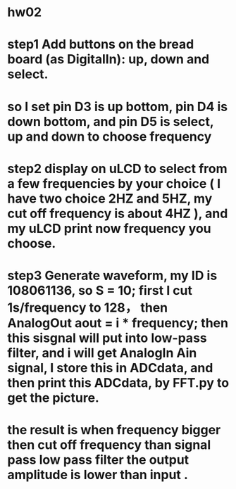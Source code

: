 # hw02
# step1 Add buttons on the bread board (as DigitalIn): up, down and select.
# so I set pin D3 is up bottom, pin D4 is down bottom, and pin D5 is select, up and down to choose frequency 
# step2  display on uLCD to select from a few frequencies by your choice ( I have two choice 2HZ and 5HZ, my cut off frequency is about 4HZ ), and my uLCD print now frequency you choose.
#  step3 Generate waveform, my ID is 108061136, so S = 10; first I cut 1s/frequency to 128， then AnalogOut  aout = i * frequency; then this sisgnal will put into low-pass filter, and i will get AnalogIn Ain signal, I store this in ADCdata, and then print this ADCdata, by FFT.py to get the picture.
# the result is when frequency bigger then cut off frequency than signal pass low pass filter the output amplitude is lower than input .


